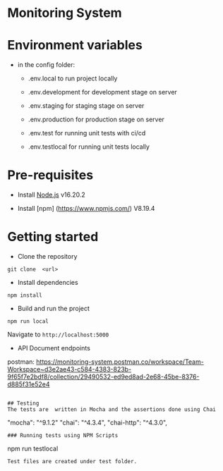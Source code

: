 # Monitoring System

# Environment variables
- in the config folder:
    - .env.local to run project locally

    - .env.development for development stage on server

    - .env.staging for staging stage on server

    - .env.production for production stage on server

    - .env.test for running unit tests with ci/cd

    - .env.testlocal for running unit tests locally


# Pre-requisites
- Install [Node.js](https://nodejs.org/en/) v16.20.2

- Install [npm] (https://www.npmjs.com/) V8.19.4



# Getting started
- Clone the repository
```
git clone  <url>
```
- Install dependencies
```
npm install
```
- Build and run the project
```
npm run local
```
  Navigate to `http://localhost:5000`

- API Document endpoints

 postman: https://monitoring-system.postman.co/workspace/Team-Workspace~d3e2ae43-c584-4383-823b-9f65f7e2bdf8/collection/29490532-ed9ed8ad-2e68-45be-8376-d885f31e52e4

```

## Testing
The tests are  written in Mocha and the assertions done using Chai

```
"mocha": "^9.1.2"
"chai": "^4.3.4",
"chai-http": "^4.3.0",
```
### Running tests using NPM Scripts
````
npm run testlocal

````
Test files are created under test folder.